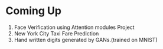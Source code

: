 # Coming Up
1. Face Verification using Attention modules Project
2. New York City Taxi Fare Prediction
3. Hand written digits generated by GANs.(trained on MNIST)
